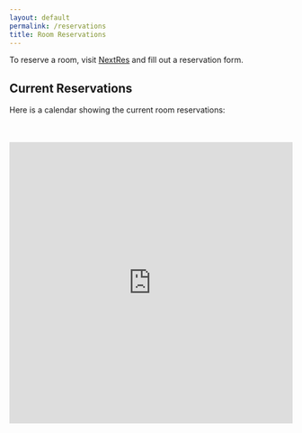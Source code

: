 ```yaml
---
layout: default
permalink: /reservations
title: Room Reservations
---
```


To reserve a room, visit [NextRes](http://nextres.mit.edu/roomreservations)
and fill out a reservation form.

## Current Reservations
Here is a calendar showing the current room reservations:
<iframe src="https://www.google.com/calendar/embed?showTitle=0&showPrint=0&showTabs=0&showCalendars=0&height=400&wkst=1&bgcolor=%23ffffff&src=87a94e6q5l0nb6bfphe3192uv8%40group.calendar.google.com&color=%232952A3&ctz=America%2FNew_York" style="padding-top:35px;border: 0" width="100%" height="500" frameborder="0" scrolling="no"></iframe>
